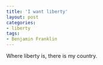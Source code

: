 ```yaml
---
title: 'I want liberty'
layout: post
categories:
- liberty
tags:
- Benjamin Franklin
---
```


Where liberty is, there is my country.